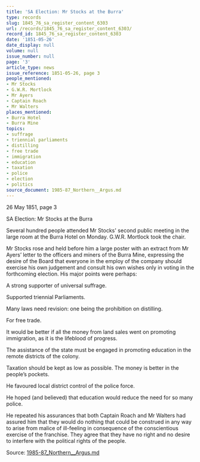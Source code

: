 ```yaml
---
title: 'SA Election: Mr Stocks at the Burra'
type: records
slug: 1845_76_sa_register_content_6303
url: /records/1845_76_sa_register_content_6303/
record_id: 1845_76_sa_register_content_6303
date: '1851-05-26'
date_display: null
volume: null
issue_number: null
page: '3'
article_type: news
issue_reference: 1851-05-26, page 3
people_mentioned:
- Mr Stocks
- G.W.R. Mortlock
- Mr Ayers
- Captain Roach
- Mr Walters
places_mentioned:
- Burra Hotel
- Burra Mine
topics:
- suffrage
- triennial parliaments
- distilling
- free trade
- immigration
- education
- taxation
- police
- election
- politics
source_document: 1985-87_Northern__Argus.md
---
```


26 May 1851, page 3

SA Election: Mr Stocks at the Burra

Several hundred people attended Mr Stocks' second public meeting in the large room at the Burra Hotel on Monday.  G.W.R. Mortlock took the chair.

Mr Stocks rose and held before him a large poster with an extract from Mr Ayers’ letter to the officers and miners of the Burra Mine, expressing the desire of the Board that everyone in the employ of the company should exercise his own judgement and consult his own wishes only in voting in the forthcoming election.  His major points were perhaps:

A strong supporter of universal suffrage.

Supported triennial Parliaments.

Many laws need revision: one being the prohibition on distilling.

For free trade.

It would be better if all the money from land sales went on promoting immigration, as it is the lifeblood of progress.

The assistance of the state must be engaged in promoting education in the remote districts of the colony.

Taxation should be kept as low as possible.  The money is better in the people’s pockets.

He favoured local district control of the police force.

He hoped (and believed) that education would reduce the need for so many police.

He repeated his assurances that both Captain Roach and Mr Walters had assured him that they would do nothing that could be construed in any way to arise from malice of ill-feeling in consequence of the conscientious exercise of the franchise.  They agree that they have no right and no desire to interfere with the political rights of the people.

Source: [1985-87_Northern__Argus.md](/downloads/markdown/1985-87_Northern__Argus.md)
